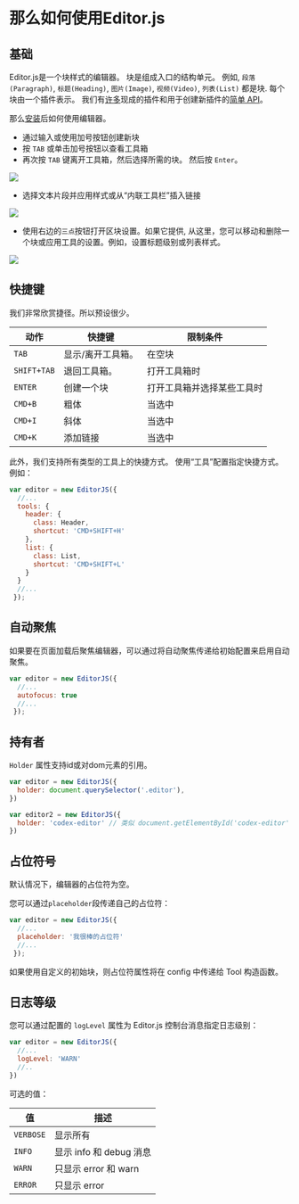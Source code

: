 # 那么如何使用Editor.js

## 基础

Editor.js是一个块样式的编辑器。 块是组成入口的结构单元。
例如, `段落(Paragraph)`, `标题(Heading)`, `图片(Image)`, `视频(Video)`, `列表(List)` 都是块. 每个块由一个插件表示。 我们有[许多](http://github.com/editor-js/)现成的插件和用于创建新插件的[简单 API](tools.md)。

那么[安装](installation.md)后如何使用编辑器。

- 通过输入或使用加号按钮创建新块
- 按 `TAB` 或单击加号按钮以查看工具箱
- 再次按 `TAB` 键离开工具箱，然后选择所需的块。 然后按 `Enter`。

 ![](https://github.com/editor-js/list/raw/master/assets/example.gif)

- 选择文本片段并应用样式或从“内联工具栏”插入链接

![](https://capella.pics/7ccbcfcd-1c49-4674-bea7-71021468a1bd.jpg)

- 使用右边的`三点`按钮打开区块设置。如果它提供, 从这里，您可以移动和删除一个块或应用工具的设置。例如，设置标题级别或列表样式。

![](https://capella.pics/01a55381-46cd-47c7-b92e-34765434f2ca.jpg)

## 快捷键

我们非常欣赏捷径。所以预设很少。

| 动作        | 快捷键            | 限制条件                   |
| ----------- | ----------------- | -------------------------- |
| `TAB`       | 显示/离开工具箱。 | 在空块                     |
| `SHIFT+TAB` | 退回工具箱。      | 打开工具箱时               |
| `ENTER`     | 创建一个块        | 打开工具箱并选择某些工具时 |
| `CMD+B`     | 粗体              | 当选中                     |
| `CMD+I`     | 斜体              | 当选中                     |
| `CMD+K`     | 添加链接          | 当选中                     |

此外，我们支持所有类型的工具上的快捷方式。 使用“工具”配置指定快捷方式。 例如：

```js
var editor = new EditorJS({
  //...
  tools: {
    header: {
      class: Header,
      shortcut: 'CMD+SHIFT+H'
    },
    list: {
      class: List,
      shortcut: 'CMD+SHIFT+L'
    }
  }
  //...
 });

```

## 自动聚焦

如果要在页面加载后聚焦编辑器，可以通过将自动聚焦传递给初始配置来启用自动聚焦。

```js
var editor = new EditorJS({
  //...
  autofocus: true
  //...
 });

```

## 持有者

`Holder` 属性支持id或对dom元素的引用。

```js
var editor = new EditorJS({
  holder: document.querySelector('.editor'),
})

var editor2 = new EditorJS({
  holder: 'codex-editor' // 类似 document.getElementById('codex-editor')
})
```

## 占位符号

默认情况下，编辑器的占位符为空。

您可以通过`placeholder`段传递自己的占位符：

```js
var editor = new EditorJS({
  //...
  placeholder: '我很棒的占位符'
  //...
 });

```

如果使用自定义的初始块，则占位符属性将在 config 中传递给 Tool 构造函数。

## 日志等级

您可以通过配置的 `logLevel` 属性为 Editor.js 控制台消息指定日志级别：

```js
var editor = new EditorJS({
  //...
  logLevel: 'WARN'
  //..
})
```

可选的值：

| 值        | 描述                    |
| --------- | ----------------------- |
| `VERBOSE` | 显示所有                |
| `INFO`    | 显示 info 和 debug 消息 |
| `WARN`    | 只显示 error 和 warn    |
| `ERROR`   | 只显示 error            |

